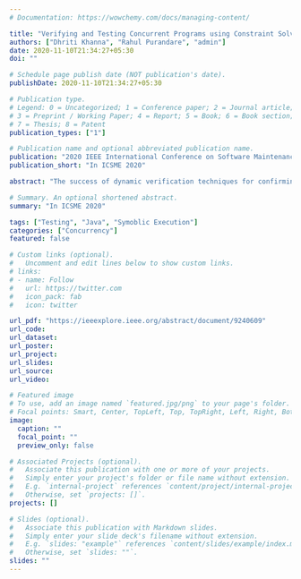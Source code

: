 ```yaml
---
# Documentation: https://wowchemy.com/docs/managing-content/

title: "Verifying and Testing Concurrent Programs using Constraint Solver based Approaches"
authors: ["Dhriti Khanna", "Rahul Purandare", "admin"]
date: 2020-11-10T21:34:27+05:30
doi: ""

# Schedule page publish date (NOT publication's date).
publishDate: 2020-11-10T21:34:27+05:30

# Publication type.
# Legend: 0 = Uncategorized; 1 = Conference paper; 2 = Journal article;
# 3 = Preprint / Working Paper; 4 = Report; 5 = Book; 6 = Book section;
# 7 = Thesis; 8 = Patent
publication_types: ["1"]

# Publication name and optional abbreviated publication name.
publication: "2020 IEEE International Conference on Software Maintenance and Evolution "
publication_short: "In ICSME 2020"

abstract: "The success of dynamic verification techniques for confirming the absence of bugs in concurrent programs rests on their ability to systematically address the interleaving space arising because of the nondeterminism. However, existing dynamic verification engines suffer from the problem of scalability due to the size of the reachable state space that grows exponentially as the number of parallel entities increases. The second front on which the dynamic verification technique struggles is the dependence on the test cases to drive the program, thus being as efficient as the quality of the test cases. Lastly, any verification technique suffers from the lack of a significant benchmark of bugs to prove its worth. This work tries to improve the area of dynamic verification concerning the limitations as mentioned above. We utilize the worthiness and popularity of constraint solvers and establish our work in the realm of concurrent programs."

# Summary. An optional shortened abstract.
summary: "In ICSME 2020"

tags: ["Testing", "Java", "Symoblic Execution"]
categories: ["Concurrency"]
featured: false

# Custom links (optional).
#   Uncomment and edit lines below to show custom links.
# links:
# - name: Follow
#   url: https://twitter.com
#   icon_pack: fab
#   icon: twitter

url_pdf: "https://ieeexplore.ieee.org/abstract/document/9240609"
url_code:
url_dataset:
url_poster:
url_project:
url_slides:
url_source:
url_video:

# Featured image
# To use, add an image named `featured.jpg/png` to your page's folder. 
# Focal points: Smart, Center, TopLeft, Top, TopRight, Left, Right, BottomLeft, Bottom, BottomRight.
image:
  caption: ""
  focal_point: ""
  preview_only: false

# Associated Projects (optional).
#   Associate this publication with one or more of your projects.
#   Simply enter your project's folder or file name without extension.
#   E.g. `internal-project` references `content/project/internal-project/index.md`.
#   Otherwise, set `projects: []`.
projects: []

# Slides (optional).
#   Associate this publication with Markdown slides.
#   Simply enter your slide deck's filename without extension.
#   E.g. `slides: "example"` references `content/slides/example/index.md`.
#   Otherwise, set `slides: ""`.
slides: ""
---
```

